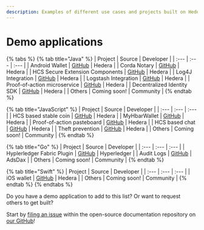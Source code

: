 ```yaml
---
description: Examples of different use cases and projects built on Hedera.
---
```


# Demo applications

{% tabs %}
{% tab title="Java" %}
| Project | Source | Developer |
| :--- | :--- | :--- |
| Android Wallet | [GitHub](https://github.com/hashgraph/hedera-wallet-android) | Hedera |
| Corda Notary | [GitHub](https://github.com/hashgraph/corda-notary-hedera) | Hedera |
| HCS Secure Extension Components | [GitHub](https://github.com/hashgraph/hedera-docs/tree/f9fdc6723c914551fc113056a289a0c39fef4dd9/hashgraph/hedera-hcs-sxc-java/README.md) | Hedera |
| Log4J Integration | [GitHub](https://github.com/hashgraph/log4j2-hedera) | Hedera |
| Logstash Integration | [GitHub](https://github.com/hashgraph/logstash-output-hedera) | Hedera |
| Proof-of-action microservice | [GitHub](https://github.com/hashgraph/hedera-proof-of-action-microservice) | Hedera |
| Decentralized Identity SDK | [GitHub](https://github.com/hashgraph/did-sdk-java) | Hedera |
| Others | Coming soon! | Community |
{% endtab %}

{% tab title="JavaScript" %}
| Project | Source | Developer |
| :--- | :--- | :--- |
| HCS based stable coin | [GitHub](https://github.com/hashgraph/hedera-stable-coin-demo) | Hedera |
| MyHbarWallet | [GitHub](https://github.com/hashgraph/hedera-docs/tree/f9fdc6723c914551fc113056a289a0c39fef4dd9/hashgraph/MyHbarWallet/README.md) | Hedera |
| Proof-of-action pasteboard | [GitHub](https://github.com/hashgraph/hedera-docs/tree/f9fdc6723c914551fc113056a289a0c39fef4dd9/hashgraph/hedera-proof-of-action-demo-pasteboard/README.md) | Hedera |
| HCS based chat | [GitHub](https://github.com/hashgraph/hedera-docs/tree/f9fdc6723c914551fc113056a289a0c39fef4dd9/hashgraph/hedera-hcs-chat-js/README.md) | Hedera |
| Theft prevention | [GitHub](https://github.com/hashgraph/hedera-theft-prevention-demo) | Hedera |
| Others | Coming soon! | Community |
{% endtab %}

{% tab title="Go" %}
| Project | Source | Developer |
| :--- | :--- | :--- |
| Hyplerledger Fabric Plugin | [GitHub](https://github.com/hashgraph/hedera-docs/tree/f9fdc6723c914551fc113056a289a0c39fef4dd9/hyperledger-labs/pluggable-hcs/README.md) | Hyperledger |
| Audit Logs | [GitHub](https://github.com/hashgraph/hello-hedera-audit-log-go) | AdsDax |
| Others | Coming soon! | Community |
{% endtab %}

{% tab title="Swift" %}
| Project | Source | Developer |
| :--- | :--- | :--- |
| iOS wallet | [GitHub](https://github.com/hashgraph/hedera-wallet-ios) | Hedera |
| Others | Coming soon! | Community |
{% endtab %}
{% endtabs %}

Do you have a demo application to add to this list? Or want to request others to get built?

Start by [filing an issue](https://github.com/hashgraph/hedera-docs) within the open-source documentation repository on [our GitHub](https://github.com/hashgraph)!

